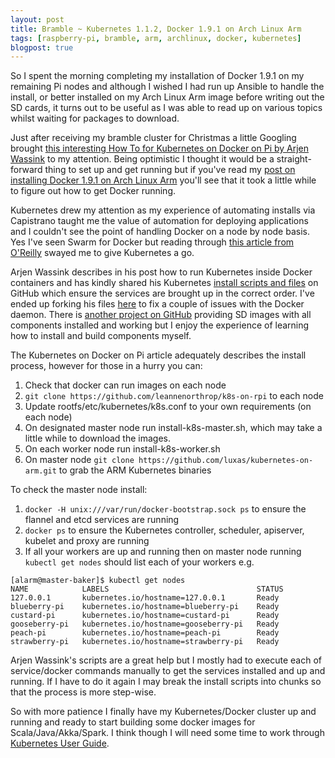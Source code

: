 ```yaml
---
layout: post
title: Bramble ~ Kubernetes 1.1.2, Docker 1.9.1 on Arch Linux Arm
tags: [raspberry-pi, bramble, arm, archlinux, docker, kubernetes]
blogpost: true
---
```

So I spent the morning completing my installation of Docker 1.9.1 on my remaining Pi nodes and although I wished I had run up Ansible to handle the install, or better installed on my Arch Linux Arm image before writing out the SD cards, it turns out to be useful as I was able to read up on various topics whilst waiting for packages to download.

Just after receiving my bramble cluster for Christmas a little Googling brought [this interesting How To for Kubernetes on Docker on Pi by Arjen Wassink](http://blog.kubernetes.io/2015/12/creating-raspberry-pi-cluster-running.html) to my attention. Being optimistic I thought it would be a straight-forward thing to set up and get running but if you've read my [post on installing Docker 1.9.1 on Arch Linux Arm]({{site.baseurl}}/2016/01/04/docker-on-arm-arch-linux.html) you'll see that it took a little while to figure out how to get Docker running.

Kubernetes drew my attention as my experience of automating installs via Capistrano taught me the value of automation for deploying applications and I couldn't see the point of handling Docker on a node by node basis. Yes I've seen Swarm for Docker but reading through [this article from O'Reilly](http://radar.oreilly.com/2015/10/swarm-v-fleet-v-kubernetes-v-mesos.html) swayed me to give Kubernetes a go.

Arjen Wassink describes in his post how to run Kubernetes inside Docker containers and has kindly shared his Kubernetes [install scripts and files](https://github.com/awassink/k8s-on-rpi) on GitHub which ensure the services are brought up in the correct order. I've ended up forking his files [here](https://github.com/leannenorthrop/k8s-on-rpi) to fix a couple of issues with the Docker daemon. There is [another project on GitHub](https://github.com/luxas/kubernetes-on-arm) providing SD images with all components installed and working but I enjoy the experience of learning how to install and build components myself.

The Kubernetes on Docker on Pi article adequately describes the install process, however for those in a hurry you can:

1. Check that docker can run images on each node
2. `git clone https://github.com/leannenorthrop/k8s-on-rpi` to each node
3. Update rootfs/etc/kubernetes/k8s.conf to your own requirements (on each node)
4. On designated master node run install-k8s-master.sh, which may take a little while to download the images.
5. On each worker node run install-k8s-worker.sh
6. On master node `git clone https://github.com/luxas/kubernetes-on-arm.git` to grab the ARM Kubernetes binaries

To check the master node install:

1. `docker -H unix:///var/run/docker-bootstrap.sock ps` to ensure the flannel and etcd services are running
2. `docker ps` to ensure the Kubernetes controller, scheduler, apiserver, kubelet and proxy are running
3. If all your workers are up and running then on master node running `kubectl get nodes` should list each of your workers e.g.

<pre><code class="bash hljs">[alarm@master-baker]$ <span class="hljs-string">kubectl get nodes</span>
NAME            LABELS                                 STATUS
127.0.0.1       kubernetes.io/hostname=127.0.0.1       Ready
blueberry-pi    kubernetes.io/hostname=blueberry-pi    Ready
custard-pi      kubernetes.io/hostname=custard-pi      Ready
gooseberry-pi   kubernetes.io/hostname=gooseberry-pi   Ready
peach-pi        kubernetes.io/hostname=peach-pi        Ready
strawberry-pi   kubernetes.io/hostname=strawberry-pi   Ready</code></pre>

Arjen Wassink's scripts are a great help but I mostly had to execute each of service/docker commands manually to get the services installed and up and running. If I have to do it again I may break the install scripts into chunks so that the process is more step-wise.

So with more patience I finally have my Kubernetes/Docker cluster up and running and ready to start building some docker images for Scala/Java/Akka/Spark. I think though I will need some time to work through [Kubernetes User Guide](https://github.com/kubernetes/kubernetes/blob/release-1.1/docs/user-guide/README.md).